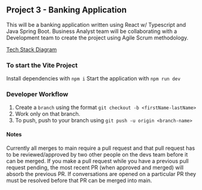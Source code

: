 ## Project 3 - Banking Application

This will be a banking application written using React w/ Typescript and Java Spring Boot. Business Analyst team will be collaborating with a Development team to create the project using Agile Scrum methodology.

[Tech Stack Diagram](https://docs.google.com/drawings/d/1wvP-Bj_BG0tvGTpS8vzAytTrb7zjpj1JeiU4IXNwv9M/edit)

### To start the Vite Project
Install dependencies with ```npm i```
Start the application with ```npm run dev```

### Developer Workflow
  1. Create a ```branch``` using the format ```git checkout -b <firstName-lastName>```
  2. Work only on that branch.
  3. To push, push to your branch using ```git push -u origin <branch-name>```

#### Notes
Currently all merges to main require a pull request and that pull request has to be reviewed/approved by two other people on the devs team before it can be merged. If you make a pull request while you have a previous pull request pending, the most recent PR (when approved and merged) will absorb the previous PR. If conversations are opened on a particular PR they must be resolved before that PR can be merged into main.
